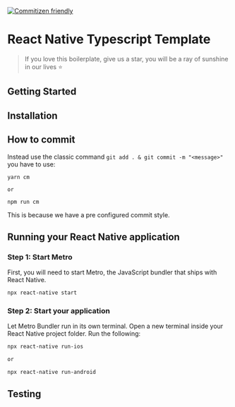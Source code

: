 [![Commitizen friendly](https://img.shields.io/badge/commitizen-friendly-brightgreen.svg)](http://commitizen.github.io/cz-cli/)
# React Native Typescript Template

> If you love this boilerplate, give us a star, you will be a ray of sunshine in our lives :star:

## Getting Started

## Installation

## How to commit

Instead use the classic command ```git add . & git commit -m "<message>"``` you have to use:

```
yarn cm

or

npm run cm
```

This is because we have a pre configured commit style.

## Running your React Native application
### Step 1: Start Metro
First, you will need to start Metro, the JavaScript bundler that ships with React Native.

```bash
npx react-native start
```

### Step 2: Start your application
Let Metro Bundler run in its own terminal. Open a new terminal inside your React Native project folder. Run the following:

```bash
npx react-native run-ios

or

npx react-native run-android
```

## Testing
